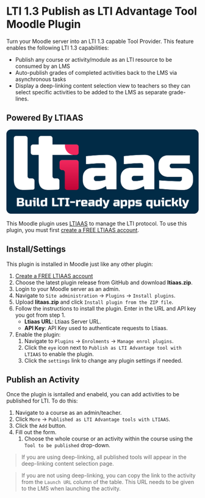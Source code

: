 # LTI 1.3 Publish as LTI Advantage Tool Moodle Plugin

Turn your Moodle server into an LTI 1.3 capable Tool Provider. This feature enables the following LTI 1.3 capabilities:

- Publish any course or activity/module as an LTI resource to be consumed by an LMS
- Auto-publish grades of completed activities back to the LMS via asynchronous tasks
- Display a deep-linking content selection view to teachers so they can select specific activities to be added to the LMS as separate grade-lines.

## Powered By LTIAAS

[![LTIAAS - Build LTI-ready apps quickly](./ltiaas-logo-with-slogan-dark.png)](https://ltiaas.com)

This Moodle plugin uses [LTIAAS](https://ltiaas.com) to manage the LTI protocol. To use this plugin, you must first [create a FREE LTIAAS account](https://ltiaas.com/guides/account-setup).

## Install/Settings

This plugin is installed in Moodle just like any other plugin:

1. [Create a FREE LTIAAS account](https://ltiaas.com/guides/account-setup)
2. Choose the latest plugin release from GitHub and download **ltiaas.zip**.
3. Login to your Moodle server as an admin.
4. Navigate to `Site administration` -> `Plugins` -> `Install plugins`.
5. Upload **litaas.zip** and click `Install plugin from the ZIP file`.
6. Follow the instructions to install the plugin. Enter in the URL and API key you got from step 1.
    - **Ltiaas URL**: Ltiaas Server URL.
    - **API Key**: API Key used to authenticate requests to Ltiaas.
7. Enable the plugin:
    1. Navigate to `Plugins` -> `Enrolments` -> `Manage enrol plugins`.
    2. Click the `eye` icon next to `Publish as LTI Advantage tool with LTIAAS` to enable the plugin.
    3. Click the `settings` link to change any plugin settings if needed.

## Publish an Activity

Once the plugin is isntalled and enabeld, you can add activities to be published for LTI. To do this:
1. Navigate to a course as an admin/teacher.
2. Click `More` -> `Published as LTI Advantage tools with LTIAAS`.
3. Click the `Add` button.
4. Fill out the form.
    1. Choose the whole course or an activity within the course using the `Tool to be published` drop-down.

> If you are using deep-linking, all published tools will appear in the deep-linking content selection page.

> If you are not using deep-linking, you can copy the link to the activity from the `Launch URL` column of the table. This URL needs to be given to the LMS when launching the activity.